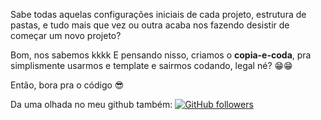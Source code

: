 Sabe todas aquelas configurações iniciais de cada projeto, estrutura de pastas, e tudo mais que vez ou outra acaba nos fazendo desistir de começar um novo projeto?

Bom, nos sabemos kkkk
E pensando nisso, criamos o **copia-e-coda**, pra simplismente usarmos e template e sairmos codando, legal né? 😁😁

Então, bora pra o código 😎


Da uma olhada no meu github também: 
<a href="https://www.instagram.com/pedromesmer/" target="_blank" style='margin-right: 15px'>
  <img alt="GitHub followers" src="https://img.shields.io/github/followers/pedromesmer?label=pedromesmer&style=for-the-badge">
</a>
